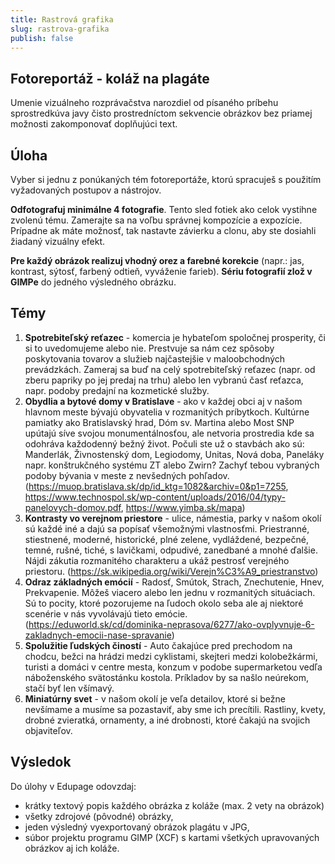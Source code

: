 ```yaml
---
title: Rastrová grafika
slug: rastrova-grafika
publish: false 
---
```


## Fotoreportáž - koláž na plagáte

Umenie vizuálneho rozprávačstva narozdiel od písaného príbehu sprostredkúva javy čisto prostredníctom sekvencie obrázkov bez priamej možnosti zakomponovať doplňujúci text.

## Úloha
Vyber si jednu z ponúkaných tém fotoreportáže, ktorú spracuješ s použitím vyžadovaných postupov a nástrojov.

**Odfotografuj minimálne 4 fotografie**. Tento sled fotiek ako celok vystihne zvolenú tému. Zamerajte sa na voľbu správnej kompozície a expozície. Prípadne ak máte možnosť, tak nastavte závierku a clonu, aby ste dosiahli žiadaný vizuálny efekt.

**Pre každý obrázok realizuj vhodný orez a farebné korekcie** (napr.: jas, kontrast, sýtosť, farbený odtieň, vyváženie farieb). **Sériu fotografií zlož v GIMPe** do jedného výsledného obrázku.

## Témy

1. **Spotrebiteľský reťazec** - komercia je hybateľom spoločnej prosperity, či si to uvedomujeme alebo nie. Prestvuje sa nám cez spôsoby poskytovania tovarov a služieb najčastejšie v maloobchodných prevádzkách. Zameraj sa buď na celý spotrebiteľský reťazec (napr. od zberu papriky po jej predaj na trhu) alebo len vybranú časť reťazca, napr. podoby predajní na kozmetické služby.
2. **Obydlia a bytové domy v Bratislave** - ako v každej obci aj v našom hlavnom meste bývajú obyvatelia v rozmanitých príbytkoch. Kultúrne pamiatky ako Bratislavský hrad, Dóm sv. Martina alebo Most SNP upútajú síve svojou monumentálnosťou, ale netvoria prostredia kde sa odohráva každodenný bežný život. Počuli ste už o stavbách ako sú: Manderlák, Živnostenský dom, Legiodomy, Unitas, Nová doba, Paneláky napr. konštrukčného systému ZT alebo Zwirn? Zachyť tebou vybraných podoby bývania v meste z nevšedných pohľadov. (https://muop.bratislava.sk/dp/id_ktg=1082&archiv=0&p1=7255, https://www.technospol.sk/wp-content/uploads/2016/04/typy-panelovych-domov.pdf, https://www.yimba.sk/mapa)
3. **Kontrasty vo verejnom priestore** - ulice, námestia, parky v našom okolí sú každé iné a dajú sa popísať všemožnými vlastnosťmi. Priestranné, stiestnené, moderné, historické, plné zelene, vydláždené, bezpečné, temné, rušné, tiché, s lavičkami, odpudivé, zanedbané a mnohé ďalšie. Nájdi zákutia rozmanitého charakteru a ukáž pestrosť verejného priestoru. (https://sk.wikipedia.org/wiki/Verejn%C3%A9_priestranstvo)
4. **Odraz základných emócií** - Radosť, Smútok, Strach, Znechutenie, Hnev, Prekvapenie. Môžeš viacero alebo len jednu v rozmanitých situáciach. Sú to pocity, ktoré pozorujeme na ľudoch okolo seba ale aj niektoré scenérie v nás vyvolávajú tieto emócie. (https://eduworld.sk/cd/dominika-neprasova/6277/ako-ovplyvnuje-6-zakladnych-emocii-nase-spravanie)
5. **Spolužitie ľudských čiností** - Auto čakajúce pred prechodom na chodcu, bežci na hrádzi medzi cyklistami, skejteri medzi kolobežkármi, turisti a domáci v centre mesta, konzum v podobe supermarketou vedľa náboženského svätostánku kostola. Príkladov by sa našlo neúrekom, stačí byť len všímavý.
6. **Miniatúrny svet** - v našom okolí je veľa detailov, ktoré si bežne nevšímame a musíme sa pozastaviť, aby sme ich precítili. Rastliny, kvety, drobné zvieratká, ornamenty, a iné drobnosti, ktoré čakajú na svojich objaviteľov.

## Výsledok
Do úlohy v Edupage odovzdaj:

- krátky textový popis každého obrázka z koláže (max. 2 vety na obrázok)
- všetky zdrojové (pôvodné) obrázky,
- jeden výsledný vyexportovaný obrázok plagátu v JPG,
- súbor projektu programu GIMP (XCF) s kartami všetkých upravovaných obrázkov aj ich koláže.
